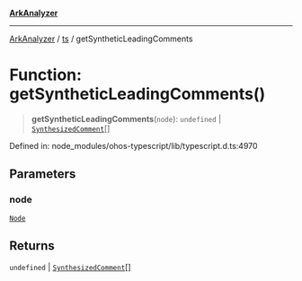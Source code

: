 [**ArkAnalyzer**](../../../../README.md)

***

[ArkAnalyzer](../../../../globals.md) / [ts](../README.md) / getSyntheticLeadingComments

# Function: getSyntheticLeadingComments()

> **getSyntheticLeadingComments**(`node`): `undefined` \| [`SynthesizedComment`](../interfaces/SynthesizedComment.md)[]

Defined in: node\_modules/ohos-typescript/lib/typescript.d.ts:4970

## Parameters

### node

[`Node`](../interfaces/Node.md)

## Returns

`undefined` \| [`SynthesizedComment`](../interfaces/SynthesizedComment.md)[]
